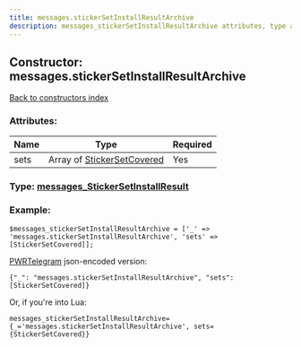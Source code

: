 ```yaml
---
title: messages.stickerSetInstallResultArchive
description: messages_stickerSetInstallResultArchive attributes, type and example
---
```

## Constructor: messages.stickerSetInstallResultArchive  
[Back to constructors index](index.md)



### Attributes:

| Name     |    Type       | Required |
|----------|---------------|----------|
|sets|Array of [StickerSetCovered](../types/StickerSetCovered.md) | Yes|



### Type: [messages\_StickerSetInstallResult](../types/messages_StickerSetInstallResult.md)


### Example:

```
$messages_stickerSetInstallResultArchive = ['_' => 'messages.stickerSetInstallResultArchive', 'sets' => [StickerSetCovered]];
```  

[PWRTelegram](https://pwrtelegram.xyz) json-encoded version:

```
{"_": "messages.stickerSetInstallResultArchive", "sets": [StickerSetCovered]}
```


Or, if you're into Lua:  


```
messages_stickerSetInstallResultArchive={_='messages.stickerSetInstallResultArchive', sets={StickerSetCovered}}

```



